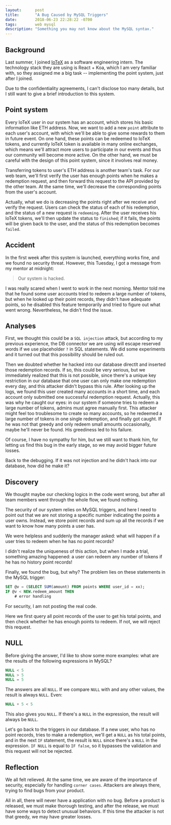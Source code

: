 ```yaml
---
layout:      post
title:       "A Bug Caused by MySQL Triggers"
date:        2018-06-23 22:28:22 -0700
tags:        web mysql
description: "Something you may not know about the MySQL syntax."
---
```


## Background

Last summer, I joined [IoTeX](https://iotex.io) as a software engineering intern. The technology stack they are using is React + Koa, which I am very familiar with, so they assigned me a big task -- implementing the point system, just after I joined.

Due to the confidentiality agreements, I can't disclose too many details, but I still want to give a brief introduction to this system.

## Point system

Every IoTeX user in our system has an account, which stores his basic information like ETH address. Now, we want to add a new `point` attribute to each user's account, with which we'll be able to give some rewards to them in future event. On one hand, these points can be redeemed to IoTeX tokens, and currently IoTeX token is available in many online exchanges, which means we'll attract more users to participate in our events and thus our community will become more active. On the other hand, we must be careful with the design of this point system, since it involves real money.

Transferring tokens to user's ETH address is another team's task. For our web team, we'll first verify the user has enough points when he makes a redemption request, and then forward this request to the API provided by the other team. At the same time, we'll decrease the corresponding points from the user's account.

Actually, what we do is decreasing the points right after we receive and verify the request. Users can check the status of each of his redemption, and the status of a new request is `redeeming`. After the user receives his IoTeX tokens, we'll then update the status to `finished`; if it fails, the points will be given back to the user, and the status of this redemption becomes `failed`.

## Accident

In the first week after this system is launched, everything works fine, and we found no security threat. However, this Tuesday, I got a message from my mentor at midnight:

> Our system is hacked.

I was really scared when I went to work in the next morning. Mentor told me that he found some user accounts tried to redeem a large number of tokens, but when he looked up their point records, they didn't have adequate points, so he disabled this feature temporarily and tried to figure out what went wrong. Nevertheless, he didn't find the issue. 

## Analyses

First, we thought this could be a `SQL injection` attack, but according to my previous experience, the DB connector we are using will escape reserved words if we use placeholder `?` in SQL statements. We did some experiments and it turned out that this possibility should be ruled out.

Then we doubted whether he hacked into our database directlt and inserted those redemption records. If so, this could be very serious, but we immediately realized that this is not possible, since there's a unique key restriction in our database that one user can only make one redemption every day, and this attacker didn't bypass this rule. After looking up the logs, we found this user created many accounts in a short time, and each account only submitted one successful redemption request. Actually, this was why he caught our eyes: in our system if someone tries to redeem a large number of tokens, admins must agree manually first. This attacker might feel too troublesome to create so many accounts, so he redeemed a large number of tokens in one single redemption, and finally got caught. If he was not that greedy and only redeem small amounts occasionally, maybe he'll never be found. His greediness led to his failure.

Of course, I have no sympathy for him, but we still want to thank him, for letting us find this bug in the early stage, so we may avoid bigger future losses.

Back to the debugging. If it was not injection and he didn't hack into our database, how did he make it?

## Discovery

We thought maybe our checking logics in the code went wrong, but after all team members went through the whole flow, we found nothing.

The security of our system relies on MySQL triggers, and here I need to point out that we are not storing a specific number indicating the points a user owns. Instead, we store point records and sum up all the records if we want to know how many points a user has.

We were helpless and suddenly the manager asked: what will happen if a user tries to redeem when he has no point records?

I didn't realize the uniqueness of this action, but when I made a trial, something amazing happened: a user can redeem any number of tokens if he has no history point records!

Finally, we found the bug, but why? The problem lies on these statements in the MySQL trigger:

``` sql
SET @v = (SELECT SUM(amount) FROM points WHERE user_id = xx);
IF @v < NEW.redeem_amount THEN
    # error handling
```

For security, I am not posting the real code. 

Here we first query all point records of the user to get his total points, and then check whether he has enough points to redeem. If not, we will reject this request.

## NULL

Before giving the answer, I'd like to show some more examples: what are the results of the following expressions in MySQL?

``` sql
NULL < 5
NULL > 5
NULL = 5
```

The answers are all `NULL`. If we compare `NULL` with and any other values, the result is always `NULL`. Even:

``` sql
NULL + 5 < 5
```

This also gives you `NULL`. If there's a `NULL` in the expression, the result will always be `NULL`.

Let's go back to the triggers in our database. If a new user, who has no point records, tries to make a redemption, we'll get a `NULL` as his total points, and in the next `IF` statement, the result is `NULL` since there's a `NULL` in the expression. `IF NULL` is equal to `IF false`, so it bypasses the validation and this request will not be rejected.

## Reflection

We all felt relieved. At the same time, we are aware of the importance of security, especially for handling `corner cases`. Attackers are always there, trying to find bugs from your product.

All in all, there will never have a application with no bug. Before a product is released, we must make thorough testing, and after the release, we must have some ways to detect unusual behaviors. If this time the attacker is not that greedy, we may have greater losses.
